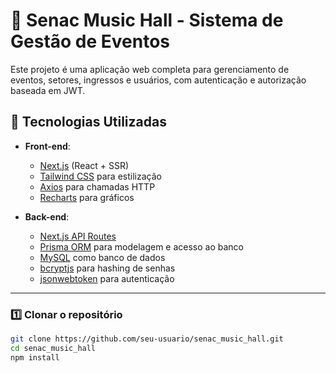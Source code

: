 # 🎵 Senac Music Hall - Sistema de Gestão de Eventos

Este projeto é uma aplicação web completa para gerenciamento de eventos, setores, ingressos e usuários, com autenticação e autorização baseada em JWT.

## 📌 Tecnologias Utilizadas

- **Front-end**:
  - [Next.js](https://nextjs.org/) (React + SSR)
  - [Tailwind CSS](https://tailwindcss.com/) para estilização
  - [Axios](https://axios-http.com/) para chamadas HTTP
  - [Recharts](https://recharts.org/) para gráficos

- **Back-end**:
  - [Next.js API Routes](https://nextjs.org/docs/api-routes/introduction)
  - [Prisma ORM](https://www.prisma.io/) para modelagem e acesso ao banco
  - [MySQL](https://www.mysql.com/) como banco de dados
  - [bcryptjs](https://www.npmjs.com/package/bcryptjs) para hashing de senhas
  - [jsonwebtoken](https://www.npmjs.com/package/jsonwebtoken) para autenticação

---

### 1️⃣ Clonar o repositório
```bash
git clone https://github.com/seu-usuario/senac_music_hall.git
cd senac_music_hall
npm install

